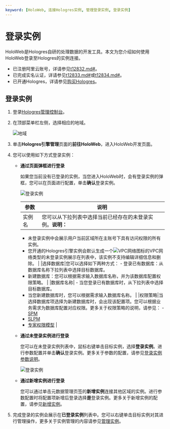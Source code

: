 ```yaml
---
keyword: [HoloWeb, 连接Hologres实例, 管理登录实例, 登录实例]
---
```


# 登录实例

HoloWeb是Hologres自研的处理数据的开发工具。本文为您介绍如何使用HoloWeb登录至Hologres的实例连接。

-   已注册阿里云账号，详请参见[t12832.md\#]()。
-   已完成实名认证，详请参见[t12833.md\#]()或[t12834.md\#]()。
-   已开通Hologres，详请参见[购买Hologres](/cn.zh-CN/准备工作/购买Hologres.md)。

## 登录实例

1.  登录[Hologres管理控制台](https://hologram.console.aliyun.com/#/instance)。

2.  在顶部菜单栏左侧，选择相应的地域。

    ![地域](https://static-aliyun-doc.oss-accelerate.aliyuncs.com/assets/img/zh-CN/4547818061/p141749.png)

3.  单击**Hologres引擎管理**页面的**前往HoloWeb**，进入HoloWeb开发页面。

4.  您可以使用如下方式登录实例：

    -   **通过页面弹框进行登录**

        如果您当前没有已登录的实例，当您进入HoloWeb时，会有登录实例的弹框，您可以在页面进行配置，单击**确认**登录实例。

        ![登录实例](https://static-aliyun-doc.oss-accelerate.aliyuncs.com/assets/img/zh-CN/0014980261/p273388.png)

        |参数|说明|
        |--|--|
        |实例名|您可以从下拉列表中选择当前已经存在的未登录实例。**说明：**

        -   未登录实例中会展示用户当前区域所在主账号下具有访问权限的所有实例。
        -   您开通的Hologres引擎实例会默认生成一个![VPC网络](https://static-aliyun-doc.oss-accelerate.aliyuncs.com/assets/img/zh-CN/3817980261/p273444.png)图标的VPC网络类型的未登录实例展示在列表中，该实例不支持编辑详细信息和删除。 |
        |选择数据库|您可以选择如下两种方式：        -   登录已有数据库：从数据库名称下拉列表中选择目标数据库。
        -   新建数据库：您可以根据需求输入数据库名称，并为该数据库配置权限策略。 |
        |数据库名称|        -   当您登录已有数据库时，从下拉列表中选择目标数据库。
        -   当您新建数据库时，您可以根据需求输入数据库名称。 |
        |权限策略|当选择数据库项选择为新建数据库时，会出现该配置项。您可以根据业务需求为数据库配置对应权限。更多关于权限策略的说明，请参见：        -   [SPM](/cn.zh-CN/账号与权限管理/Hologres权限模型/简单权限模型/简单权限模型概述.md)
        -   [SLPM](/cn.zh-CN/账号与权限管理/Hologres权限模型/基于Schema级别的简单权限模型/基于Schema级别的简单权限模型概述.md)
        -   [专家权限模型](/cn.zh-CN/账号与权限管理/Hologres权限模型/专家权限模型.md) |

    -   **通过未登录实例进行登录**

        您可以在未登录实例列表中，鼠标右键单击目标实例，选择**登录实例**。进行参数配置并单击**确认**登录实例。更多关于参数的配置，请参见[登录实例参数说明](#table_rb8_wh8_1xs)。

        ![登录实例](https://static-aliyun-doc.oss-accelerate.aliyuncs.com/assets/img/zh-CN/0014980261/p273414.png)

    -   **通过新增实例进行登录**

        您可以通过单击元数据管理页签的**新增实例**连接其他区域的实例。进行参数配置时将配置项新增后登录选择**是**登录实例。更多关于新增实例的配置，请参见[新增实例](/cn.zh-CN/连接开发工具/HoloWeb/连接管理/数据连接.md)。

5.  完成登录的实例会展示在**已登录实例**列表中。您可以右键单击目标实例对其进行管理操作，更多关于实例管理的内容请参见[管理实例]()。


